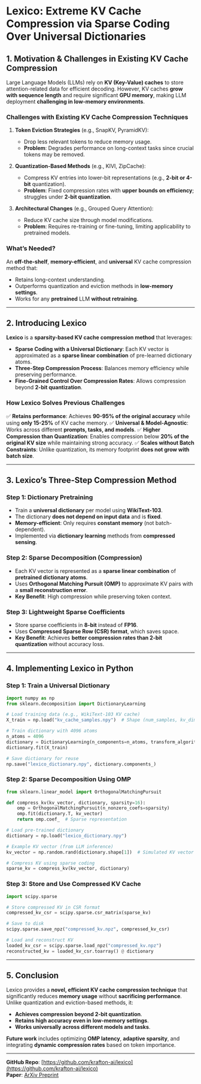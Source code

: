 # **Lexico: Extreme KV Cache Compression via Sparse Coding Over Universal Dictionaries**

## **1. Motivation & Challenges in Existing KV Cache Compression**

Large Language Models (LLMs) rely on **KV (Key-Value) caches** to store attention-related data for efficient decoding. However, KV caches **grow with sequence length** and require significant **GPU memory**, making LLM deployment **challenging in low-memory environments**.

### **Challenges with Existing KV Cache Compression Techniques**
1. **Token Eviction Strategies** (e.g., SnapKV, PyramidKV):
   - Drop less relevant tokens to reduce memory usage.
   - **Problem**: Degrades performance on long-context tasks since crucial tokens may be removed.

2. **Quantization-Based Methods** (e.g., KIVI, ZipCache):
   - Compress KV entries into lower-bit representations (e.g., **2-bit or 4-bit** quantization).
   - **Problem**: Fixed compression rates with **upper bounds on efficiency**; struggles under **2-bit quantization**.

3. **Architectural Changes** (e.g., Grouped Query Attention):
   - Reduce KV cache size through model modifications.
   - **Problem**: Requires re-training or fine-tuning, limiting applicability to pretrained models.

### **What’s Needed?**
An **off-the-shelf**, **memory-efficient**, and **universal** KV cache compression method that:
- Retains long-context understanding.
- Outperforms quantization and eviction methods in **low-memory settings**.
- Works for any **pretrained** LLM **without retraining**.

---

## **2. Introducing Lexico**

**Lexico** is a **sparsity-based KV cache compression method** that leverages:
- **Sparse Coding with a Universal Dictionary**: Each KV vector is approximated as a **sparse linear combination** of pre-learned dictionary atoms.
- **Three-Step Compression Process**: Balances memory efficiency while preserving performance.
- **Fine-Grained Control Over Compression Rates**: Allows compression beyond **2-bit quantization**.

### **How Lexico Solves Previous Challenges**
✅ **Retains performance**: Achieves **90-95% of the original accuracy** while using **only 15-25%** of KV cache memory.
✅ **Universal & Model-Agnostic**: Works across different **prompts, tasks, and models**.
✅ **Higher Compression than Quantization**: Enables compression below **20% of the original KV size** while maintaining strong accuracy.
✅ **Scales without Batch Constraints**: Unlike quantization, its memory footprint **does not grow with batch size**.

---

## **3. Lexico’s Three-Step Compression Method**

### **Step 1: Dictionary Pretraining**  
- Train a **universal dictionary** per model using **WikiText-103**.
- The dictionary **does not depend on input data** and is **fixed**.
- **Memory-efficient**: Only requires **constant memory** (not batch-dependent).
- Implemented via **dictionary learning** methods from **compressed sensing**.

### **Step 2: Sparse Decomposition (Compression)**  
- Each KV vector is represented as a **sparse linear combination** of **pretrained dictionary atoms**.
- Uses **Orthogonal Matching Pursuit (OMP)** to approximate KV pairs with a **small reconstruction error**.
- **Key Benefit**: High compression while preserving token context.

### **Step 3: Lightweight Sparse Coefficients**  
- Store sparse coefficients in **8-bit** instead of **FP16**.
- Uses **Compressed Sparse Row (CSR) format**, which saves space.
- **Key Benefit**: Achieves **better compression rates than 2-bit quantization** without accuracy loss.

---

## **4. Implementing Lexico in Python**

### **Step 1: Train a Universal Dictionary**
```python
import numpy as np
from sklearn.decomposition import DictionaryLearning

# Load training data (e.g., WikiText-103 KV cache)
X_train = np.load("kv_cache_samples.npy")  # Shape (num_samples, kv_dim)

# Train dictionary with 4096 atoms
n_atoms = 4096
dictionary = DictionaryLearning(n_components=n_atoms, transform_algorithm='omp', n_jobs=-1)
dictionary.fit(X_train)

# Save dictionary for reuse
np.save("lexico_dictionary.npy", dictionary.components_)
```

### **Step 2: Sparse Decomposition Using OMP**
```python
from sklearn.linear_model import OrthogonalMatchingPursuit

def compress_kv(kv_vector, dictionary, sparsity=16):
    omp = OrthogonalMatchingPursuit(n_nonzero_coefs=sparsity)
    omp.fit(dictionary.T, kv_vector)
    return omp.coef_  # Sparse representation

# Load pre-trained dictionary
dictionary = np.load("lexico_dictionary.npy")

# Example KV vector (from LLM inference)
kv_vector = np.random.rand(dictionary.shape[1])  # Simulated KV vector

# Compress KV using sparse coding
sparse_kv = compress_kv(kv_vector, dictionary)
```

### **Step 3: Store and Use Compressed KV Cache**
```python
import scipy.sparse

# Store compressed KV in CSR format
compressed_kv_csr = scipy.sparse.csr_matrix(sparse_kv)

# Save to disk
scipy.sparse.save_npz("compressed_kv.npz", compressed_kv_csr)

# Load and reconstruct KV
loaded_kv_csr = scipy.sparse.load_npz("compressed_kv.npz")
reconstructed_kv = loaded_kv_csr.toarray() @ dictionary
```

---

## **5. Conclusion**
Lexico provides a **novel, efficient KV cache compression technique** that significantly reduces **memory usage** without **sacrificing performance**. Unlike quantization and eviction-based methods, it:
- **Achieves compression beyond 2-bit quantization**.
- **Retains high accuracy even in low-memory settings**.
- **Works universally across different models and tasks**.

**Future work** includes optimizing **OMP latency**, **adaptive sparsity**, and integrating **dynamic compression rates** based on token importance.

---

**GitHub Repo**: [https://github.com/krafton-ai/lexico](https://github.com/krafton-ai/lexico)  
**Paper**: [ArXiv Preprint](https://arxiv.org/abs/2412.08890)
